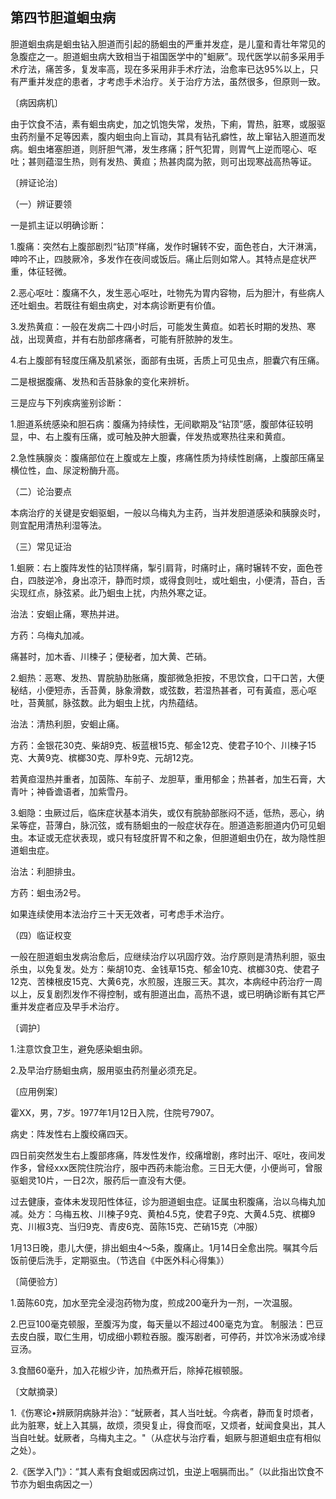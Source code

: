 ## 第四节胆道蛔虫病

胆道蛔虫病是蛔虫钻入胆道而引起的肠蛔虫的严重并发症，是儿童和青壮年常见的急腹症之一。胆道蛔虫病大致相当于祖国医学中的"蛔厥”。现代医学以前多采用手术疗法，痛苦多，复发率高，现在多采用非手术疗法，治愈率已达95%以上，只有严重并发症的患者，才考虑手术治疗。关于治疗方法，虽然很多，但原则一致。

〔病因病机〕

由于饮食不洁，素有蛔虫病史，加之饥饱失常，发热，下痢，胃热，脏寒，或服驱虫药剂量不足等因素，腹内蛔虫向上盲动，其具有钻孔癖性，故上窜钻入胆道而发病。蛔虫堵塞胆道，则肝胆气滞，发生疼痛；肝气犯胃，则胃气上逆而噁心、呕吐；甚则蕴湿生热，则有发热、黄疸；热甚肉腐为脓，则可出现寒战高热等证。

〔辨证论治〕

（一）辨证要领

一是抓主证以明确诊断：

1.腹痛：突然右上腹部剧烈“钻顶”样痛，发作时辗转不安，面色苍白，大汗淋漓，呻吟不止，四肢厥冷，多发作在夜间或饭后。痛止后则如常人。其特点是症状严重，体征轻微。

2.恶心呕吐：腹痛不久，发生恶心呕吐，吐物先为胃内容物，后为胆汁，有些病人还吐蛔虫。若既往有蛔虫病史，对本病诊断更有价值。

3.发热黄疸：一般在发病二十四小时后，可能发生黄疸。如若长时期的发热、寒战，出现黄疸，并有右肋部疼痛者，可能有肝脓肿的发生。

4.右上腹部有轻度压痛及肌紧张，面部有虫斑，舌质上可见虫点，胆囊穴有压痛。

二是根据腹痛、发热和舌苔脉象的变化来辨析。

三是应与下列疾病鉴别诊断：

1.胆道系统感染和胆石病：腹痛为持续性，无间歇期及“钻顶”感，腹部体征较明显，中、右上腹有压痛，或可触及肿大胆囊，伴发热或寒热往来和黄疸。

2.急性胰腺炎：腹痛部位在上腹或左上腹，疼痛性质为持续性剧痛，上腹部压痛呈横位性，血、尿淀粉酶升高。

（二）论治要点

本病治疗的关键是安蛔驱蛔，一般以乌梅丸为主药，当并发胆道感染和胰腺炎时，则宜配用清热利湿等法。

（三）常见证治

1.蛔厥：右上腹阵发性的钻顶样痛，掣引肩背，时痛时止，痛时辗转不安，面色苍白，四肢逆冷，身出凉汗，静而时烦，或得食则吐，或吐蛔虫，小便清，苔白，舌尖现红点，脉弦紧。此乃蛔虫上扰，内热外寒之证。

治法：安蛔止痛，寒热并进。

方药：乌梅丸加减。

痛甚时，加木香、川楝子；便秘者，加大黄、芒硝。

2.蛔热：恶寒、发热、胃脘胁肋胀痛，腹部微急拒按，不思饮食，口干口苦，大便秘结，小便短赤，舌苔黄，脉象滑数，或弦数，若湿热甚者，可有黃疸，恶心呕吐，苔黄腻，脉弦数。此为蛔虫上扰，内热蕴结。

治法：清热利胆，安蛔止痛。

方药：金银花30克、柴胡9克、板蓝根15克、郁金12克、使君子10个、川楝子15克、大黄9克、槟榔30克、厚朴9克、元胡12克。

若黄疸湿热并重者，加茵陈、车前子、龙胆草，重用郁金；热甚者，加生石膏，大青叶；神昏谵语者，加紫雪丹。

3.蛔隐：虫厥过后，临床症状基本消失，或仅有脘胁部胀闷不适，低热，恶心，纳呆等症，苔薄白，脉沉弦，或有肠蛔虫的一般症状存在。胆道造影胆道内仍可见蛔虫。本证或无症状表现，或只有轻度肝胃不和之象，但胆道蛔虫仍在，故为隐性胆道蛔虫症。

治法：利胆排虫。

方药：蛔虫汤2号。

如果连续使用本法治疗三十天无效者，可考虑手术治疗。

（四）临证权变

一般在胆道蛔虫发病治愈后，应继续治疗以巩固疗效。治疗原则是清热利胆，驱虫杀虫，以免复发。处方：柴胡10克、金钱草15克、郁金10克、槟榔30克、使君子12克、苦楝根皮15克、大黄6克，水煎服，连服三天。其次，本病经中药治疗一周以上，反复剧烈发作不得控制，或有胆道出血，高热不退，或已明确诊断有其它严重并发症者应及早手术治疗。

〔调护〕

1.注意饮食卫生，避免感染蛔虫卵。

2.及早治疗肠蛔虫病，服用驱虫药剂量必须充足。

〔应用例案〕

霍XX，男，7岁。1977年1月12日入院，住院号7907。

病史：阵发性右上腹绞痛四天。

四日前突然发生右上腹部疼痛，阵发性发作，绞痛增剧，疼时出汗、呕吐，夜间发作多，曾经xxx医院住院治疗，服中西药未能治愈。三日无大便，小便尚可，曾服驱蛔灵10片，一日2次，服药后一直没有大便。

过去健康，查体未发现阳性体征，诊为胆道蛔虫症。证属虫积腹痛，治以乌梅丸加减。处方：乌梅五枚、川楝子9克、黄柏4.5克，使君子9克、大黄4.5克、槟榔9克、川椒3克、当归9克、青皮6克、茵陈15克、芒硝15克（冲服）

1月13日晚，患儿大便，排出蛔虫4〜5条，腹痛止。1月14日全愈出院。嘱其今后饭前便后洗手，定期驱虫。（节选自《中医外科心得集》）

〔简便验方〕

1.茵陈60克，加水至完全浸泡药物为度，煎成200毫升为一剂，一次温服。

2.巴豆100毫克顿服，至腹泻为度，每天量以不超过400毫克为宜。
制服法：巴豆去皮白膜，取仁生用，切成细小颗粒吞服。腹泻剧者，可停药，并饮冷米汤或冷绿豆汤。

3.食醋60毫升，加入花椒少许，加热煮开后，除掉花椒顿服。

〔文献摘录〕

1.《伤寒论•辨厥阴病脉并治》：“蚘厥者，其人当吐蚘。今病者，静而复时烦者，此为脏寒，蚘上入其膈，故烦，须臾复止，得食而呕，又烦者，蚘闻食臭出，其人当自吐蚘。蚘厥者，乌梅丸主之。"（从症状与治疗看，蛔厥与胆道蛔虫症有相似之处）。

2.《医学入门》：“其人素有食蛔或因病过饥，虫逆上咽膈而出。”（以此指出饮食不节亦为蛔虫病因之一）
